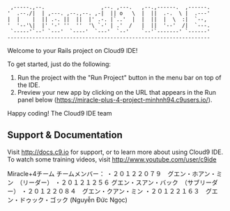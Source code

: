 
     ,-----.,--.                  ,--. ,---.   ,--.,------.  ,------.
    '  .--./|  | ,---. ,--.,--. ,-|  || o   \  |  ||  .-.  \ |  .---'
    |  |    |  || .-. ||  ||  |' .-. |`..'  |  |  ||  |  \  :|  `--, 
    '  '--'\|  |' '-' ''  ''  '\ `-' | .'  /   |  ||  '--'  /|  `---.
     `-----'`--' `---'  `----'  `---'  `--'    `--'`-------' `------'
    ----------------------------------------------------------------- 


Welcome to your Rails project on Cloud9 IDE!

To get started, just do the following:

1. Run the project with the "Run Project" button in the menu bar on top of the IDE.
2. Preview your new app by clicking on the URL that appears in the Run panel below (https://miracle-plus-4-project-minhnh94.c9users.io/).

Happy coding!
The Cloud9 IDE team


## Support & Documentation

Visit http://docs.c9.io for support, or to learn more about using Cloud9 IDE. 
To watch some training videos, visit http://www.youtube.com/user/c9ide

Miracle+4チーム
チームメンバー：
・２０１２２０７９　グエン・ホアン・ミン　（リーダー）
・２０１２１２５６  グエン・スアン・バック　（サブリーダー）
・２０１２２０８４　グエン・クアン・ミン
・２０１２２１６３　グエン・ドゥック・ゴック (Nguyễn Đức Ngọc)